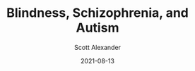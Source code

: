 ---
layout: podcast
title: "Blindness, Schizophrenia, and Autism"
author: Scott Alexander
description: https://astralcodexten.substack.com/p/blindness-schizophrenia-and-autism
date: 2021-08-13
length: 1077336
duration: 269
guid: blindness-schizophrenia-and-autism
---